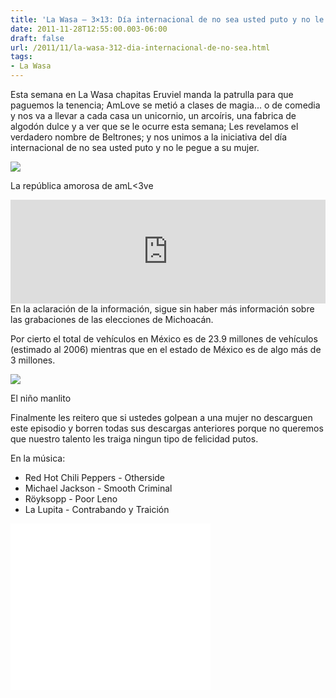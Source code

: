 ```yaml
---
title: 'La Wasa – 3×13: Día internacional de no sea usted puto y no le pegue a su mujer.'
date: 2011-11-28T12:55:00.003-06:00
draft: false
url: /2011/11/la-wasa-312-dia-internacional-de-no-sea.html
tags: 
- La Wasa
---
```


Esta semana en La Wasa chapitas Eruviel manda la patrulla para que paguemos la tenencia; AmLove se metió a clases de magia... o de comedia y nos va a llevar a cada casa un unicornio, un arcoíris, una fabrica de algodón dulce y a ver que se le ocurre esta semana; Les revelamos el verdadero nombre de Beltrones; y nos unimos a la iniciativa del día internacional de no sea usted puto y no le pegue a su mujer.

  

[![](http://zillas.la-wasa.com/wp-content/uploads/2011/11/amlove.gif)](http://zillas.la-wasa.com/wp-content/uploads/2011/11/amlove.gif)

La república amorosa de amL<3ve

  
<iframe width="100%" height="166" scrolling="no" frameborder="no" src="http://w.soundcloud.com/player/?url=http%3A%2F%2Fapi.soundcloud.com%2Ftracks%2F85212619%3Fsecret_token%3Ds-bqmfC&amp;show_artwork=true&amp;secret_url=true"></iframe>  
En la aclaración de la información, sigue sin haber más información sobre las grabaciones de las elecciones de Michoacán.  
  
Por cierto el total de vehículos en México es de 23.9 millones de vehículos (estimado al 2006) mientras que en el estado de México es de algo más de 3 millones.

[![](http://zillas.la-wasa.com/wp-content/uploads/2011/11/manlio-fabio-beltrones.jpg)](http://zillas.la-wasa.com/wp-content/uploads/2011/11/manlio-fabio-beltrones.jpg)

El niño manlito

Finalmente les reitero que si ustedes golpean a una mujer no descarguen este episodio y borren todas sus descargas anteriores porque no queremos que nuestro talento les traiga ningun tipo de felicidad putos.

  

  
En la música:

*   Red Hot Chili Peppers - Otherside
*   Michael Jackson - Smooth Criminal
*   Röyksopp - Poor Leno
*   La Lupita - Contrabando y Traición

<object class="BLOGGER-youtube-video" classid="clsid:D27CDB6E-AE6D-11cf-96B8-444553540000" codebase="http://download.macromedia.com/pub/shockwave/cabs/flash/swflash.cab#version=6,0,40,0" data-thumbnail-src="http://2.gvt0.com/vi/sPG6OQy2iwI/0.jpg" height="266" width="320">
<param name="movie" value="//www.youtube.com/v/sPG6OQy2iwI&amp;fs=1&amp;source=uds">
<param name="bgcolor" value="#FFFFFF">
<embed width="320" height="266" src="//www.youtube.com/v/sPG6OQy2iwI&amp;fs=1&amp;source=uds" type="application/x-shockwave-flash">
</object>